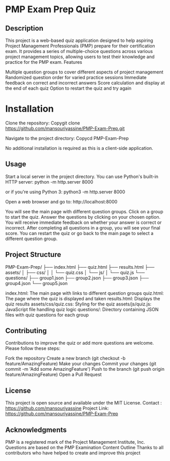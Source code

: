# PMP Exam Prep Quiz
## Description

This project is a web-based quiz application designed to help aspiring Project Management Professionals (PMP) prepare for their certification exam. It provides a series of multiple-choice questions across various project management topics, allowing users to test their knowledge and practice for the PMP exam.
Features

Multiple question groups to cover different aspects of project management
Randomized question order for varied practice sessions
Immediate feedback on correct and incorrect answers
Score calculation and display at the end of each quiz
Option to restart the quiz and try again

# Installation

Clone the repository:
Copygit clone https://github.com/mansouriyassine/PMP-Exam-Prep.git

Navigate to the project directory:
Copycd PMP-Exam-Prep

No additional installation is required as this is a client-side application.

## Usage

Start a local server in the project directory. You can use Python's built-in HTTP server:
python -m http.server 8000

or if you're using Python 3:
python3 -m http.server 8000

Open a web browser and go to:
http://localhost:8000

You will see the main page with different question groups. Click on a group to start the quiz.
Answer the questions by clicking on your chosen option. You will receive immediate feedback on whether your answer is correct or incorrect.
After completing all questions in a group, you will see your final score.
You can restart the quiz or go back to the main page to select a different question group.

## Project Structure

PMP-Exam-Prep/
├── index.html
├── quiz.html
├── results.html
├── assets/
│   ├── css/
│   │   └── quiz.css
│   └── js/
│       └── quiz.js
└── questions/
    ├── group1.json
    ├── group2.json
    ├── group3.json
    ├── group4.json
    └── group5.json

index.html: The main page with links to different question groups
quiz.html: The page where the quiz is displayed and taken
results.html: Displays the quiz results
assets/css/quiz.css: Styling for the quiz
assets/js/quiz.js: JavaScript file handling quiz logic
questions/: Directory containing JSON files with quiz questions for each group

## Contributing
Contributions to improve the quiz or add more questions are welcome. Please follow these steps:

Fork the repository
Create a new branch (git checkout -b feature/AmazingFeature)
Make your changes
Commit your changes (git commit -m 'Add some AmazingFeature')
Push to the branch (git push origin feature/AmazingFeature)
Open a Pull Request

## License
This project is open source and available under the MIT License.
Contact : https://github.com/mansouriyassine
Project Link: https://github.com/mansouriyassine/PMP-Exam-Prep

## Acknowledgments

PMP is a registered mark of the Project Management Institute, Inc.
Questions are based on the PMP Examination Content Outline
Thanks to all contributors who have helped to create and improve this project